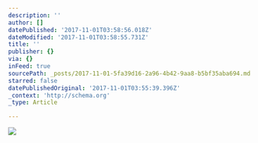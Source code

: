 ```yaml
---
description: ''
author: []
datePublished: '2017-11-01T03:58:56.018Z'
dateModified: '2017-11-01T03:58:55.731Z'
title: ''
publisher: {}
via: {}
inFeed: true
sourcePath: _posts/2017-11-01-5fa39d16-2a96-4b42-9aa8-b5bf35aba694.md
starred: false
datePublishedOriginal: '2017-11-01T03:55:39.396Z'
_context: 'http://schema.org'
_type: Article

---
```

![](https://the-grid-user-content.s3-us-west-2.amazonaws.com/00d1ae4e-beaf-45ec-bfde-7de58d55c038.png)